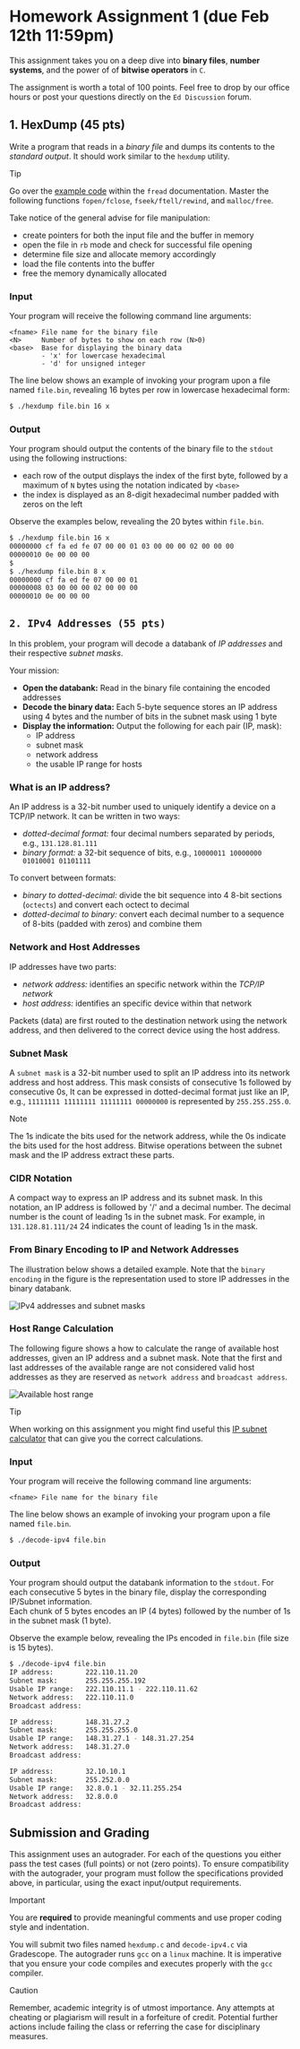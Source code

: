 # Homework Assignment 1 (due Feb 12th 11:59pm)

This assignment takes you on a deep dive into **binary files**, 
**number systems**, and the power of of **bitwise operators** in `C`.  

The assignment is worth a total of 100 points.  Feel free to drop by our 
office hours or post your questions directly on the `Ed Discussion` forum.

## 1. HexDump (45 pts)
Write a program that reads in a *binary file* and dumps its contents 
to the *standard output*.  It should work similar to the `hexdump` utility.  

> [!TIP]
> Go over the [example code](http://www.cplusplus.com/reference/cstdio/fread/) 
> within the `fread` documentation.  Master the following functions `fopen/fclose`,
> `fseek/ftell/rewind`, and `malloc/free`.

Take notice of the general advise for file manipulation:

- create pointers for both the input file and the buffer in memory
- open the file in `rb` mode and check for successful file opening
- determine file size and allocate memory accordingly
- load the file contents into the buffer
- free the memory dynamically allocated   

### Input
Your program will receive the following command line arguments:
```text
<fname> File name for the binary file
<N>     Number of bytes to show on each row (N>0)
<base>  Base for displaying the binary data
        - 'x' for lowercase hexadecimal
        - 'd' for unsigned integer
```

The line below shows an example of invoking your program upon a file 
named `file.bin`, revealing 16 bytes per row in lowercase hexadecimal
form:
```bash
$ ./hexdump file.bin 16 x
```

### Output
Your program should output the contents of the binary file to the 
`stdout` using the following instructions:

- each row of the output displays the index of the first byte, followed
  by a maximum of `N` bytes using the notation indicated by `<base>`
- the index is displayed as an 8-digit hexadecimal number padded with
  zeros on the left

Observe the examples below, revealing the 20 bytes within `file.bin`.

```bash
$ ./hexdump file.bin 16 x
00000000 cf fa ed fe 07 00 00 01 03 00 00 00 02 00 00 00
00000010 0e 00 00 00
$
$ ./hexdump file.bin 8 x
00000000 cf fa ed fe 07 00 00 01 
00000008 03 00 00 00 02 00 00 00
00000010 0e 00 00 00
```

## `2. IPv4 Addresses (55 pts)`
In this problem, your program will decode a databank of *IP addresses* and 
their respective *subnet masks*.  

Your mission:

- **Open the databank:** Read in the binary file containing the encoded addresses
- **Decode the binary data:** Each 5-byte sequence stores an IP address using 4 bytes
  and the number of bits in the subnet mask using 1 byte
- **Display the information:** Output the following for each pair (IP, mask):
  - IP address
  - subnet mask
  - network address
  - the usable IP range for hosts

### What is an IP address?
An IP address is a 32-bit number used to uniquely identify a device on a 
TCP/IP network.  It can be written in two ways:

- *dotted-decimal format:* four decimal numbers separated by periods,
  e.g., `131.128.81.111`
- *binary format:* a 32-bit sequence of bits, e.g., `10000011 10000000 01010001 01101111`

To convert between formats:

- *binary to dotted-decimal:* divide the bit sequence into 4 8-bit sections (`octects`)
  and convert each octect to decimal
- *dotted-decimal to binary:* convert each decimal number to a sequence of 8-bits
  (padded with zeros) and combine them

### Network and Host Addresses

IP addresses have two parts:

- *network address:* identifies an specific network within the *TCP/IP network*
- *host address:* identifies an specific device within that network

Packets (data) are first routed to the destination network using the network address, 
and then delivered to the correct device using the host address.

### Subnet Mask

A `subnet mask` is a 32-bit number used to split an IP address into its network 
address and host address.  This mask consists of consecutive 1s followed by
consecutive 0s,  It can be expressed in dotted-decimal format just like an IP,
e.g., `11111111 11111111 11111111 00000000` is represented by `255.255.255.0`.  

> [!NOTE]
> The 1s indicate the bits used for the network address, while the 0s indicate
> the bits used for the host address.  Bitwise operations between the subnet
> mask and the IP address extract these parts.

### CIDR Notation

A compact way to express an IP address and its subnet mask.  In this notation, 
an IP address is followed by '/' and a decimal number.  The decimal number is 
the count of leading 1s in the subnet mask.  For example, in `131.128.81.111/24` 
24 indicates the count of leading 1s in the mask.

### From Binary Encoding to IP and Network Addresses

The illustration below shows a detailed example.  Note that the `binary encoding` 
in the figure is the representation used to store IP addresses in the binary 
databank.

![IPv4 addresses and subnet masks](ipv4-encoding.jpg)

### Host Range Calculation

The following figure shows a how to calculate the range of available host addresses, 
given an IP address and a subnet mask.  Note that the first and last addresses of the 
available range are not considered valid host addresses as they are reserved as 
`network address` and `broadcast address`. 

![Available host range](host-range.jpg)

> [!TIP]
> When working on this assignment you might find useful this
> [IP subnet calculator](https://www.calculator.net/ip-subnet-calculator.html)
> that can give you the correct calculations.

### Input
Your program will receive the following command line arguments:

```text
<fname> File name for the binary file
```

The line below shows an example of invoking your program upon a file 
named `file.bin`.

```bash
$ ./decode-ipv4 file.bin
```

### Output
Your program should output the databank information to the `stdout`.  For each 
consecutive 5 bytes in the binary file, display the corresponding IP/Subnet information.  
Each chunk of 5 bytes encodes an IP (4 bytes) followed by the number of 1s in the 
subnet mask (1 byte).

Observe the example below, revealing the IPs encoded in `file.bin` (file size is 15 bytes).

```bash
$ ./decode-ipv4 file.bin
IP address:        222.110.11.20
Subnet mask:       255.255.255.192
Usable IP range:   222.110.11.1 - 222.110.11.62
Network address:   222.110.11.0
Broadcast address: 

IP address:        148.31.27.2
Subnet mask:       255.255.255.0
Usable IP range:   148.31.27.1 - 148.31.27.254
Network address:   148.31.27.0
Broadcast address: 

IP address:        32.10.10.1
Subnet mask:       255.252.0.0
Usable IP range:   32.8.0.1 - 32.11.255.254
Network address:   32.8.0.0
Broadcast address: 
```

## Submission and Grading

This assignment uses an autograder. For each of the questions you either pass 
the test cases (full points) or not (zero points). To ensure compatibility 
with the autograder, your program must follow the specifications provided 
above, in particular, using the exact input/output requirements.

> [!IMPORTANT]
> You are **required** to provide meaningful comments and use proper
> coding style and indentation.

You will submit two files named `hexdump.c` and `decode-ipv4.c` via 
Gradescope.  The autograder runs `gcc` on a `linux` machine.  It is 
imperative that you ensure your code compiles and executes properly 
with the `gcc` compiler.

> [!CAUTION]
> Remember, academic integrity is of utmost importance.  Any attempts at
> cheating or plagiarism will result in a forfeiture of credit.  Potential
> further actions include failing the class or referring the case for
> disciplinary measures.
